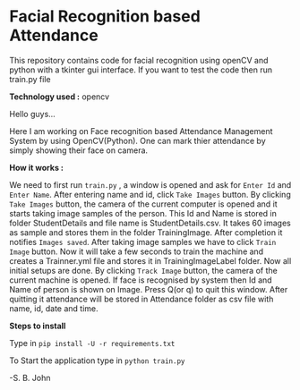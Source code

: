 # Facial Recognition based Attendance

This repository contains code for facial recognition using openCV and python with a tkinter gui interface. If you want to test the code then run train.py file

**Technology used :**
opencv

Hello guys...

Here I am working on Face recognition based Attendance Management System by using OpenCV(Python). One can mark thier attendance by simply showing their face on camera. 

**How it works :**

We need to first run `train.py` , a window is opened and ask for `Enter Id` and `Enter Name`. After entering name and id, click `Take Images` button. By clicking `Take Images` button, the camera of the current computer is opened and it starts taking image samples of the person. This Id and Name is stored in folder StudentDetails and file name is StudentDetails.csv. It takes 60 images as sample and stores them in the folder TrainingImage. After completion it notifies `Images saved`.
After taking image samples we have to click `Train Image` button. Now it will take a few seconds to train the machine and creates a Trainner.yml file and stores it in TrainingImageLabel folder.
Now all initial setups are done. By clicking `Track Image` button, the camera of the current machine is opened. If face is recognised by system then Id and Name of person is shown on Image. Press Q(or q) to quit this window. After quitting it attendance will be stored in Attendance folder as csv file with name, id, date and time.

**Steps to install**

Type in `pip install -U -r requirements.txt`

To Start the application type in `python train.py` 

-S. B. John
